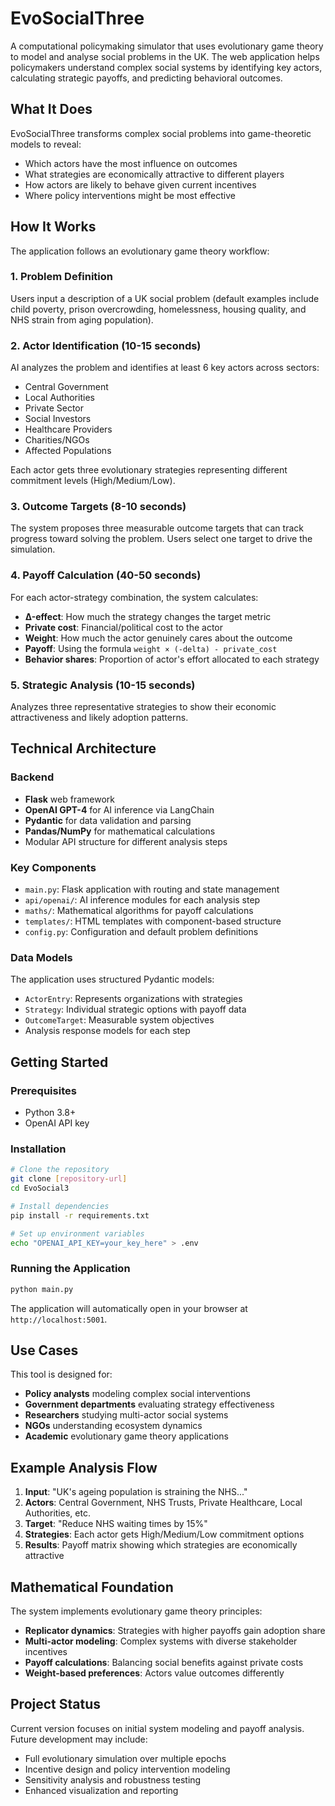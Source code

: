 # EvoSocialThree

A computational policymaking simulator that uses evolutionary game theory to model and analyse social problems in the UK. The web application helps policymakers understand complex social systems by identifying key actors, calculating strategic payoffs, and predicting behavioral outcomes.

## What It Does

EvoSocialThree transforms complex social problems into game-theoretic models to reveal:

- Which actors have the most influence on outcomes
- What strategies are economically attractive to different players
- How actors are likely to behave given current incentives
- Where policy interventions might be most effective

## How It Works

The application follows an evolutionary game theory workflow:

### 1. Problem Definition

Users input a description of a UK social problem (default examples include child poverty, prison overcrowding, homelessness, housing quality, and NHS strain from aging population).

### 2. Actor Identification (10-15 seconds)

AI analyzes the problem and identifies at least 6 key actors across sectors:

- Central Government
- Local Authorities
- Private Sector
- Social Investors
- Healthcare Providers
- Charities/NGOs
- Affected Populations

Each actor gets three evolutionary strategies representing different commitment levels (High/Medium/Low).

### 3. Outcome Targets (8-10 seconds)

The system proposes three measurable outcome targets that can track progress toward solving the problem. Users select one target to drive the simulation.

### 4. Payoff Calculation (40-50 seconds)

For each actor-strategy combination, the system calculates:

- **Δ-effect**: How much the strategy changes the target metric
- **Private cost**: Financial/political cost to the actor
- **Weight**: How much the actor genuinely cares about the outcome
- **Payoff**: Using the formula `weight × (-delta) - private_cost`
- **Behavior shares**: Proportion of actor's effort allocated to each strategy

### 5. Strategic Analysis (10-15 seconds)

Analyzes three representative strategies to show their economic attractiveness and likely adoption patterns.

## Technical Architecture

### Backend

- **Flask** web framework
- **OpenAI GPT-4** for AI inference via LangChain
- **Pydantic** for data validation and parsing
- **Pandas/NumPy** for mathematical calculations
- Modular API structure for different analysis steps

### Key Components

- `main.py`: Flask application with routing and state management
- `api/openai/`: AI inference modules for each analysis step
- `maths/`: Mathematical algorithms for payoff calculations
- `templates/`: HTML templates with component-based structure
- `config.py`: Configuration and default problem definitions

### Data Models

The application uses structured Pydantic models:

- `ActorEntry`: Represents organizations with strategies
- `Strategy`: Individual strategic options with payoff data
- `OutcomeTarget`: Measurable system objectives
- Analysis response models for each step

## Getting Started

### Prerequisites

- Python 3.8+
- OpenAI API key

### Installation

```bash
# Clone the repository
git clone [repository-url]
cd EvoSocial3

# Install dependencies
pip install -r requirements.txt

# Set up environment variables
echo "OPENAI_API_KEY=your_key_here" > .env
```

### Running the Application

```bash
python main.py
```

The application will automatically open in your browser at `http://localhost:5001`.

## Use Cases

This tool is designed for:

- **Policy analysts** modeling complex social interventions
- **Government departments** evaluating strategy effectiveness
- **Researchers** studying multi-actor social systems
- **NGOs** understanding ecosystem dynamics
- **Academic** evolutionary game theory applications

## Example Analysis Flow

1. **Input**: "UK's ageing population is straining the NHS..."
2. **Actors**: Central Government, NHS Trusts, Private Healthcare, Local Authorities, etc.
3. **Target**: "Reduce NHS waiting times by 15%"
4. **Strategies**: Each actor gets High/Medium/Low commitment options
5. **Results**: Payoff matrix showing which strategies are economically attractive

## Mathematical Foundation

The system implements evolutionary game theory principles:

- **Replicator dynamics**: Strategies with higher payoffs gain adoption share
- **Multi-actor modeling**: Complex systems with diverse stakeholder incentives
- **Payoff calculations**: Balancing social benefits against private costs
- **Weight-based preferences**: Actors value outcomes differently

## Project Status

Current version focuses on initial system modeling and payoff analysis. Future development may include:

- Full evolutionary simulation over multiple epochs
- Incentive design and policy intervention modeling
- Sensitivity analysis and robustness testing
- Enhanced visualization and reporting
